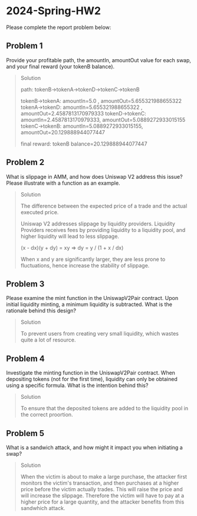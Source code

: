 # 2024-Spring-HW2

Please complete the report problem below:

## Problem 1
Provide your profitable path, the amountIn, amountOut value for each swap, and your final reward (your tokenB balance).

> Solution
> 
> path: tokenB->tokenA->tokenD->tokenC->tokenB
> 
> tokenB->tokenA: amountIn=5.0               , amountOut=5.655321988655322
> tokenA->tokenD: amountIn=5.655321988655322 , amountOut=2.4587813170979333
> tokenD->tokenC: amountIn=2.4587813170979333, amountOut=5.0889272933015155
> tokenC->tokenB: amountIn=5.0889272933015155, amountOut=20.129888944077447
> 
> final reward: tokenB balance=20.129888944077447

## Problem 2
What is slippage in AMM, and how does Uniswap V2 address this issue? Please illustrate with a function as an example.

> Solution
> 
> The difference between the expected price of a trade and the actual executed price.
>
> Uniswap V2 addresses slippage by liquidity providers.
> Liquidity Providers receives fees by providing liquidity to a liquidity pool, and higher liquidity will lead to less slippage.
>
> (x - dx)(y + dy) = xy
> => dy = y / (1 + x / dx) 
>
> When x and y are significantly larger, they are less prone to fluctuations, hence increase the stability of slippage.
 
## Problem 3
Please examine the mint function in the UniswapV2Pair contract. Upon initial liquidity minting, a minimum liquidity is subtracted. What is the rationale behind this design?

> Solution
> 
> To prevent users from creating very small liquidity, which wastes quite a lot of resource.

## Problem 4
Investigate the minting function in the UniswapV2Pair contract. When depositing tokens (not for the first time), liquidity can only be obtained using a specific formula. What is the intention behind this?

> Solution 
> 
> To ensure that the deposited tokens are added to the liquidity pool in the correct proortion.

## Problem 5
What is a sandwich attack, and how might it impact you when initiating a swap?

> Solution
> 
> When the victim is about to make a large purchase, the attacker first monitors the victim's transaction, and then purchases at a higher price before the victim actually trades. This will raise the price and will increase the slippage. Therefore the victim will have to pay at a higher price for a large quantity, and the attacker benefits from this sandwhich attack.
